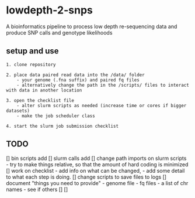 # lowdepth-2-snps
A bioinformatics pipeline to process low depth re-sequencing data and produce SNP calls and genotype likelihoods

## setup and use

	1. clone repository

	2. place data paired read data into the /data/ folder 
		- your genome (.fna suffix) and paired fq files
		- alternatively change the path in the /scripts/ files to interact with data in another location

	3. open the checklist file
		- alter slurm scripts as needed (increase time or cores if bigger datasets)
		- make the job scheduler class

	4. start the slurm job submission checklist



## TODO
[] bin scripts add
[] slurm calls add
[] change path imports on slurm scripts
	- try to make things relative, so that the amount of hard coding is minimized
[] work on checklist
	- add info on what can be changed, 
	- add some detail to what each step is doing.
[] change scripts to save files to logs
[] document "things you need to provide"
	- genome file
	- fq files
	- a list of chr names
	- see if others
[]
[]
